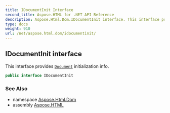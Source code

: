 ```yaml
---
title: IDocumentInit Interface
second_title: Aspose.HTML for .NET API Reference
description: Aspose.Html.Dom.IDocumentInit interface. This interface provides Document initialization info
type: docs
weight: 910
url: /net/aspose.html.dom/idocumentinit/
---
```

## IDocumentInit interface

This interface provides [`Document`](../document/) initialization info.

```csharp
public interface IDocumentInit
```

### See Also

* namespace [Aspose.Html.Dom](../../aspose.html.dom/)
* assembly [Aspose.HTML](../../)
